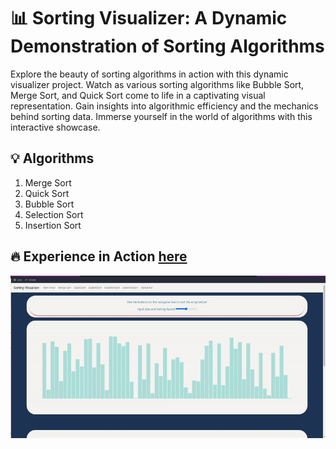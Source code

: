 # 📊 Sorting Visualizer: A Dynamic Demonstration of Sorting Algorithms
Explore the beauty of sorting algorithms in action with this dynamic visualizer project. Watch as various sorting algorithms like Bubble Sort, Merge Sort, and Quick Sort come to life in a captivating visual representation. Gain insights into algorithmic efficiency and the mechanics behind sorting data. Immerse yourself in the world of algorithms with this interactive showcase.

## 💡 Algorithms

1. Merge Sort
2. Quick Sort
3. Bubble Sort
4. Selection Sort
5. Insertion Sort

## 🔥 Experience in Action [here](https://piyush-terkar.github.io/SortingVisualiser/)

![Demo GIF](./sorting.gif)
